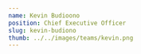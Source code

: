 ```yaml
---
name: Kevin Budioono
position: Chief Executive Officer
slug: kevin-budiono
thumb: ../../images/teams/kevin.png
---
```

